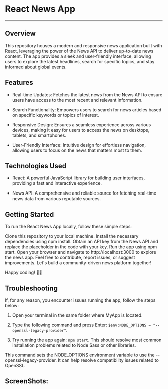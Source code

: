 # React News App
- - - 
Overview
--
This repository houses a modern and responsive news application built with React, leveraging the power of the News API to deliver up-to-date news content. The app provides a sleek and user-friendly interface, allowing users to explore the latest headlines, search for specific topics, and stay informed about global events.

Features
--
* Real-time Updates: Fetches the latest news from the News API to ensure users have access to the most recent and relevant information.

* Search Functionality: Empowers users to search for news articles based on specific keywords or topics of interest.

* Responsive Design: Ensures a seamless experience across various devices, making it easy for users to access the news on desktops, tablets, and smartphones.

* User-Friendly Interface: Intuitive design for effortless navigation, allowing users to focus on the news that matters most to them.

Technologies Used
--
* React: A powerful JavaScript library for building user interfaces, providing a fast and interactive experience.

* News API: A comprehensive and reliable source for fetching real-time news data from various reputable sources.

Getting Started
--
To run the React News App locally, follow these simple steps:

Clone this repository to your local machine.
Install the necessary dependencies using npm install.
Obtain an API key from the News API and replace the placeholder in the code with your key.
Run the app using npm start.
Open your browser and navigate to http://localhost:3000 to explore the news app.
Feel free to contribute, report issues, or suggest improvements. Let's build a community-driven news platform together!

Happy coding! 🚀📰

Troubleshooting
--
If, for any reason, you encounter issues running the app, follow the steps below:

1. Open your terminal in the same folder where MyApp is located.

2. Type the following command and press Enter:
`$env:NODE_OPTIONS = "--openssl-legacy-provider"`.
3. Try running the app again:
`npm start`.
This should resolve most common installation problems related to Node Sass or other libraries.

This command sets the NODE_OPTIONS environment variable to use the --openssl-legacy-provider. It can help resolve compatibility issues related to OpenSSL.

ScreenShots: 
--



